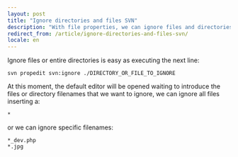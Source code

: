 ```yaml
---
layout: post
title: "Ignore directories and files SVN"
description: "With file properties, we can ignore files and directories"
redirect_from: /article/ignore-directories-and-files-svn/
locale: en
---
```


Ignore files or entire directories is easy as executing the next line:


    svn propedit svn:ignore ./DIRECTORY_OR_FILE_TO_IGNORE

At this moment, the default editor will be opened waiting to introduce the files or directory filenames that we want to ignore, we can ignore all files inserting a:

    *

or we can ignore specific filenames:

    *_dev.php
    *.jpg
